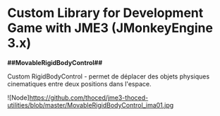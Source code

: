 <h1>Custom Library for Development Game with JME3 (JMonkeyEngine 3.x)</h1>

**##MovableRigidBodyControl##**

Custom RigidBodyControl - permet de déplacer des objets physiques cinematiques entre deux positions dans l'espace.

![Node]https://github.com/thoced/jme3-thoced-utilities/blob/master/MovableRigidBodyControl_ima01.jpg

